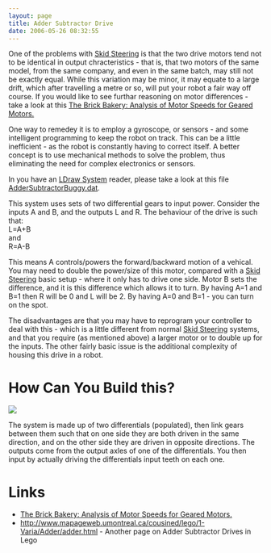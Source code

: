 ```yaml
---
layout: page
title: Adder Subtractor Drive
date: 2006-05-26 08:32:55
---
```

<p>One of the problems with <a class="wiki" href="/wiki/skid_steering.html" title="Skid Steering">Skid Steering</a> is that the two drive motors tend not to be identical in output chracteristics - that is, that two motors of the same model, from the same company, and even in the same batch, may still not be exactly equal. While this variation may be minor, it may equate to a large drift, which after travelling a metre or so, will put your robot a fair way off course. If you would like to see furthar reasoning on motor differences - take a look at this <a class="wiki" href="tiki-directory_redirect.php?siteId=116" rel="">The Brick Bakery: Analysis of Motor Speeds for Geared Motors.</a>
</p>
<p>One way to remedey it is to employ a gyroscope, or sensors - and some intelligent programming to keep the robot on track. This can be a little inefficient - as the robot is constantly having to correct itself. A better concept is to use mechanical methods to solve the problem, thus eliminating the need for complex electronics or sensors.
</p>
<p>In you have an <a class="wiki" href="/wiki/ldraw_system.html" title="The primary system for CAD representation of Lego parts">LDraw System</a> reader, please take a look at this file <a class="wiki" href="tiki-download_file.php?fileId=4" rel=""> AdderSubtractorBuggy.dat</a>.
</p>
<p>This system uses sets of two differential gears to input power. Consider the inputs A and B, and the outputs L and R. The behaviour of the drive is such that:
<br/>L=A+B
<br/>and
<br/>R=A-B
</p>
<p>This means A controls/powers the forward/backward motion of a vehical. You may need to double the power/size of this motor, compared with a <a class="wiki" href="/wiki/skid_steering.html" title="Skid Steering">Skid Steering</a> basic setup - where it only has to drive one side. Motor B sets the difference, and it is this difference which allows it to turn. By having A=1 and B=1 then R will be 0 and L will be 2. By having A=0 and B=1 - you can turn on the spot.
</p>
<p>The disadvantages are that you may have to reprogram your controller to deal with this - which is a little different from normal <a class="wiki" href="/wiki/skid_steering.html" title="Skid Steering">Skid Steering</a> systems, and that you require (as mentioned above) a larger motor or to double up for the inputs. The other fairly basic issue is the additional complexity of housing this drive in a robot.
</p>
<h1  id="How_Can_You_Build_this_">How Can You Build this?</h1>
<p><img class="img-responsive" src="image172"/>
</p>
<p>The system is made up of two differentials (populated), then link gears between them such that on one side they are both driven in the same direction, and on the other side they are driven in opposite directions. The outputs come from the output axles of one of the differentials. You then input by actually driving the differentials input teeth on each one.
</p>
<h1  id="Links">Links</h1>
<ul><li> <a class="wiki" href="tiki-directory_redirect.php?siteId=116" rel="">The Brick Bakery: Analysis of Motor Speeds for Geared Motors.</a>
</li><li> <a  href="http://www.mapageweb.umontreal.ca/cousined/lego/1-Varia/Adder/adder.html" rel="external" target="_blank">http://www.mapageweb.umontreal.ca/cousined/lego/1-Varia/Adder/adder.html</a> - Another page on Adder Subtractor Drives in Lego
</li></ul>